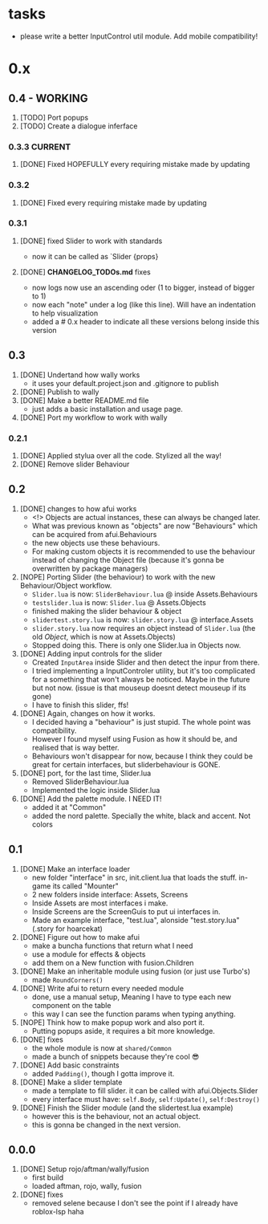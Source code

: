 # tasks
- please write a better InputControl util module. Add mobile compatibility!
# 0.x

## 0.4 - WORKING
1. [TODO] Port popups
2. [TODO] Create a dialogue inferface

### 0.3.3 CURRENT
1. [DONE] Fixed HOPEFULLY every requiring mistake made by updating

### 0.3.2
1. [DONE] Fixed every requiring mistake made by updating

### 0.3.1
1. [DONE] fixed Slider to work with standards
   - now it can be called as `Slider {props}

2. [DONE] **CHANGELOG_TODOs.md** fixes
   - now logs now use an ascending oder (1 to bigger, instead of bigger to 1)
   - now each "note" under a log (like this line). Will have an indentation to help visualization
   - added a # 0.x header to indicate all these versions belong inside this version

## 0.3
1. [DONE] Undertand how wally works
   - it uses your default.project.json and .gitignore to publish
2. [DONE] Publish to wally
3. [DONE] Make a better README.md file
   - just adds a basic installation and usage page. 
4. [DONE] Port my workflow to work with wally

### 0.2.1
1. [DONE] Applied stylua over all the code. Stylized all the way!
2. [DONE] Remove slider Behaviour

## 0.2
1. [DONE] changes to how afui works
   - <!> Objects are actual instances, these can always be changed later.
   - What was previous known as "objects" are now "Behaviours" which can be acquired from afui.Behaviours
   - the new objects use these behaviours. 
   - For making custom objects it is recommended to use the behaviour instead of changing the Object file (because it's gonna be overwritten by package managers)
2. [NOPE] Porting Slider (the behaviour) to work with the new Behaviour/Object workflow.
   - `Slider.lua` is now: `SliderBehaviour.lua` @ inside Assets.Behaviours
   - `testslider.lua` is now: `Slider.lua` @ Assets.Objects
   - finished making the slider behaviour & object 
   - `slidertest.story.lua` is now: `slider.story.lua` @ interface.Assets 
   - `slider.story.lua` now requires an object instead of `Slider.lua` (the old *Object*, which is now at Assets.Objects)
   - Stopped doing this. There is only one Slider.lua in Objects now.
3. [DONE] Adding input controls for the slider
   - Created `InputArea` inside Slider and then detect the inpur from there.
   - I tried implementing a InputControler utility, but it's too complicated for a something that won't always be noticed. Maybe in the future but not now. (issue is that mouseup doesnt detect mouseup if its gone)
   - I have to finish this slider, ffs!
4. [DONE] Again, changes on how it works.
   - I decided having a "behaviour" is just stupid. The whole point was compatibility.
   - However I found myself using Fusion as how it should be, and realised that is way better.
   - Behaviours won't disappear for now, because I think they could be great for certain interfaces, but sliderbehaviour is GONE.
5. [DONE] port, for the last time, Slider.lua
   - Removed SliderBehaviour.lua
   - Implemented the logic inside Slider.lua
6. [DONE] Add the palette module. I NEED IT!
   - added it at "Common"
   - added the nord palette. Specially the white, black and accent. Not colors

## 0.1
1.  [DONE] Make an interface loader
    - new folder "interface" in src, init.client.lua that loads the stuff. in-game its called "Mounter"
    - 2 new folders inside interface: Assets, Screens
    - Inside Assets are most interfaces i make.
    - Inside Screens are the ScreenGuis to put ui interfaces in.
    - Made an example interface, "test.lua", alonside "test.story.lua" (.story for hoarcekat)
2.  [DONE] Figure out how to make afui
    - make a buncha functions that return what I need
    - use a module for effects & objects
    - add them on a New function with fusion.Children
3.  [DONE] Make an inheritable module using fusion (or just use Turbo's)
    - made `RoundCorners()`
4.  [DONE] Write afui to return every needed module
    - done, use a manual setup, Meaning I have to type each new component on the table
    - this way I can see the function params when typing anything.
5.  [NOPE] Think how to make popup work and also port it. 
    - Putting popups aside, it requires a bit more knowledge.
6.  [DONE] fixes
    - the whole module is now at `shared/Common`
    - made a bunch of snippets because they're cool :sunglasses:
7.  [DONE] Add basic constraints
    - added `Padding()`, though I gotta improve it.
8.  [DONE] Make a slider template
    - made a template to fill slider. it can be called with afui.Objects.Slider
    - every interface must have: `self.Body`, `self:Update()`, `self:Destroy()`
9. [DONE] Finish the Slider module (and the slidertest.lua example)
   - however this is the behaviour, not an actual object.
   - this is gonna be changed in the next version.

## 0.0.0
1. [DONE] Setup rojo/aftman/wally/fusion
   - first build
   - loaded aftman, rojo, wally, fusion
2. [DONE] fixes
   - removed selene because I don't see the point if I already have roblox-lsp haha